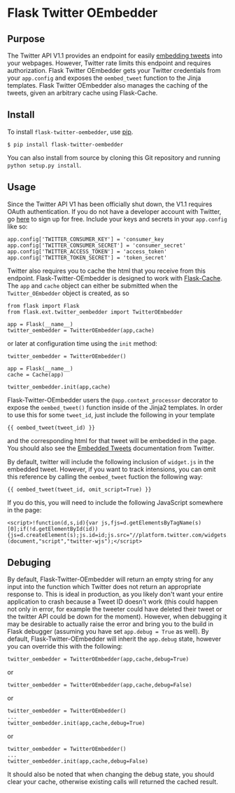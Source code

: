 Flask Twitter OEmbedder
=======================

Purpose
-------

The Twitter API V1.1 provides an endpoint for easily [embedding tweets](https://dev.twitter.com/docs/api/1.1/get/statuses/oembed) into your webpages. However, Twitter rate limits this endpoint and requires authorization. Flask Twitter OEmbedder gets your Twitter credentials from your `app.config` and exposes the `oembed_tweet` function to the Jinja templates. Flask Twitter OEmbedder also manages the caching of the tweets, given an arbitrary cache using Flask-Cache.

Install
-------

To install `flask-twitter-oembedder`, use [pip](http://pip.readthedocs.org/en/latest/).

    $ pip install flask-twitter-oembedder

You can also install from source by cloning this Git repository and running `python setup.py install`.

Usage
-----

Since the Twitter API V1 has been officially shut down, the V1.1 requires OAuth authentication. If you do not have a developer account with Twitter, go [here](https://dev.twitter.com/) to sign up for free.  Include your keys and secrets in your `app.config` like so:

    app.config['TWITTER_CONSUMER_KEY'] = 'consumer_key
    app.config['TWITTER_CONSUMER_SECRET'] = 'consumer_secret'
    app.config['TWITTER_ACCESS_TOKEN'] = 'access_token'
    app.config['TWITTER_TOKEN_SECRET'] = 'token_secret'

Twitter also requires you to cache the html that you receive from this endpoint. Flask-Twitter-OEmbedder is designed to work with [Flask-Cache](http://pythonhosted.org/Flask-Cache/). The `app` and `cache` object can either be submitted when the `Twitter_OEmbedder` object is created, as so

    from flask import Flask
    from flask.ext.twitter_oembedder import TwitterOEmbedder

    app = Flask(__name__)
    twitter_oembedder = TwitterOEmbedder(app,cache)

or later at configuration time using the `init` method:

    twitter_oembedder = TwitterOEmbedder()

    app = Flask(__name__)
    cache = Cache(app)

    twitter_oembedder.init(app,cache)

Flask-Twitter-OEmbedder users the `@app.context_processor` decorator to expose the `oembed_tweet()` function inside of the Jinja2 templates. In order to use this for some `tweet_id`, just include the following in your template

    {{ oembed_tweet(tweet_id) }}

and the corresponding html for that tweet will be embedded in the page.  You should also see the [Embedded Tweets](https://dev.twitter.com/docs/embedded-tweets) documentation from Twitter.

By default, twitter will include the following inclusion of `widget.js` in the embedded tweet. However, if you want to track intensions, you can omit this reference by calling the `oembed_tweet` fuction the following way:

    {{ oembed_tweet(tweet_id, omit_script=True) }}

If you do this, you will need to include the following JavaScript somewhere in the page:

    <script>!function(d,s,id){var js,fjs=d.getElementsByTagName(s)[0];if(!d.getElementById(id)){js=d.createElement(s);js.id=id;js.src="//platform.twitter.com/widgets.js";fjs.parentNode.insertBefore(js,fjs);}}(document,"script","twitter-wjs");</script>


Debuging
--------

By default, Flask-Twitter-OEmbedder will return an empty string for any input into the function which Twitter does not return an appropriate response to. This is ideal in production, as you likely don't want your entire application to crash because a Tweet ID doesn't work (this could happen not only in error, for example the tweeter could have deleted their tweet or the twitter API could be down for the moment). However, when debugging it may be desirable to actually raise the error and bring you to the build in Flask debugger (assuming you have set `app.debug = True` as well). By default, Flask-Twitter-OEmbedder will inherit the `app.debug` state, however you can override this with the following:

    twitter_oembedder = TwitterOEmbedder(app,cache,debug=True)

or

    twitter_oembedder = TwitterOEmbedder(app,cache,debug=False)

or

    twitter_oembedder = TwitterOEmbedder()
    ...
    twitter_oembedder.init(app,cache,debug=True)

or

    twitter_oembedder = TwitterOEmbedder()
    ...
    twitter_oembedder.init(app,cache,debug=False)

It should also be noted that when changing the debug state, you should clear your cache, otherwise existing calls will returned the cached result.
